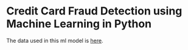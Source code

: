 # Credit Card Fraud Detection using Machine Learning in Python
 The data used in this ml model is [here](https://www.kaggle.com/datasets/mlg-ulb/creditcardfraud?resource=download).
